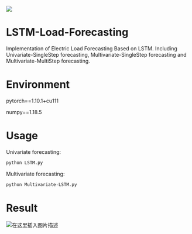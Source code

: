 ![](https://img.shields.io/badge/LSTM-Load%20Forecasting-red)
# LSTM-Load-Forecasting
Implementation of Electric Load Forecasting Based on LSTM. Including Univariate-SingleStep forecasting, Multivariate-SingleStep forecasting and Multivariate-MultiStep forecasting.

# Environment
pytorch==1.10.1+cu111

numpy==1.18.5

# Usage
Univariate forecasting:
```python
python LSTM.py
```
Multivariate forecasting:
```python
python Multivariate-LSTM.py
```

# Result
![在这里插入图片描述](https://img-blog.csdnimg.cn/2afb0a892c854ca39a46263b25b57d5a.png#pic_center)
